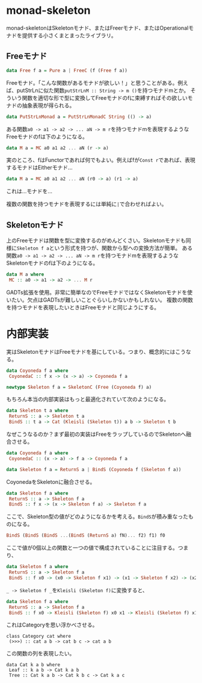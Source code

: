 # monad-skeleton

monad-skeletonはSkeletonモナド、またはFreerモナド、またはOperationalモナドを提供する小さくまとまったライブラリ。

## Freeモナド

```haskell
data Free f a = Pure a | FreeC (f (Free f a))
```

Freeモナド。「こんな関数があるモナドが欲しい！」と思うことがある。例えば、putStrLnに似た関数`putStrLnM :: String -> m ()`を持つモナドmとか。
そういう関数を適切な形で型に変換してFreeモナドのfに束縛すればその欲しいモナドの抽象表現が得られる。

```haskell
data PutStrLnMonad a = PutStrLnMonadC String (() -> a)
```

ある関数`a0 -> a1 -> a2 -> ... aN -> m r`を持つモナドmを表現するようなFreeモナドのfは下のようになる。

```haskell
data M a = MC a0 a1 a2 ... aN (r -> a)
```

実のところ、fはFunctorであれば何でもよい。例えばfが`Const r`であれば、表現するモナドはEitherモナド...

```haskell
data M a = MC a0 a1 a2 ... aN (r0 -> a) (r1 -> a)
```

これは...モナドを...

複数の関数を持つモナドを表現するには単純に`|`で合わせればよい。

## Skeletonモナド

上のFreeモナドは関数を型に変換するのがめんどくさい。Skeletonモナドも同様に`Skeleton f a`という形式を持つが、関数から型への変換方法が簡単。
ある関数`a0 -> a1 -> a2 -> ... aN -> m r`を持つモナドmを表現するようなSkeletonモナドのfは下のようになる。

```haskell
data M a where
 MC :: a0 -> a1 -> a2 -> ... M r
```

GADTs拡張を使用。非常に簡単なのでFreeモナドではなくSkeletonモナドを使いたい。欠点はGADTsが難しいことぐらいしかないかもしれない。
複数の関数を持つモナドを表現したいときはFreeモナドと同じようにする。

# 内部実装

実はSkeletonモナドはFreeモナドを基にしている。つまり、概念的にはこうなる。

```haskell
data Coyoneda f a where
 CoyonedaC :: f x -> (x -> a) -> Coyoneda f a

newtype Skeleton f a = SkeletonC (Free (Coyoneda f) a)
```

もちろん本当の内部実装はもっと最適化されていて次のようになる。

```haskell
data Skeleton t a where
 ReturnS :: a -> Skeleton t a
 BindS :: t a -> Cat (Kleisli (Skeleton t)) a b -> Skeleton t b
```

なぜこうなるのか？まず最初の実装はFreeをラップしているのでSkeletonへ融合させる。

```haskell
data Coyoneda f a where
 CoyonedaC :: (x -> a) -> f a -> Coyoneda f a

data Skeleton f a = ReturnS a | BindS (Coyoneda f (Skeleton f a))
```

CoyonedaをSkeletonに融合させる。

```haskell
data Skeleton f a where
 ReturnS :: a -> Skeleton f a
 BindS :: f x -> (x -> Skeleton f a) -> Skeleton f a
```

ここで、Skeleton型の値がどのようになるかを考える。`BindS`が積み重なったものになる。

```haskell
BindS (BindS (BindS ...(BindS (ReturnS a) fN)... f2) f1) f0
```

ここで値が0個以上の関数と一つの値で構成されていることに注目する。つまり、

```haskell
data Skeleton f a where
 ReturnS :: a -> Skeleton f a
 BindS :: f x0 -> (x0 -> Skeleton f x1) -> (x1 -> Skeleton f x2) -> (x2 -> Skeleton f x3) -> ... (xN -> Skeleton f a) -> Skeleton f a
```

`_ -> Skeleton f _`を`Kleisli (Skeleton f)`に変換すると、

```haskell
data Skeleton f a where
 ReturnS :: a -> Skeleton f a
 BindS :: f x0 -> Kleisli (Skeleton f) x0 x1 -> Kleisli (Skeleton f) x1 x2 -> Kleisli (Skeleton f) x2 x3 -> ... Kleisli (Skeleton f) xN a -> Skeleton f a
```

これはCategoryを思い浮かべさせる。

```
class Category cat where
 (>>>) :: cat a b -> cat b c -> cat a b
```

この関数の列を表現したい。

```
data Cat k a b where
 Leaf :: k a b -> Cat k a b
 Tree :: Cat k a b -> Cat k b c -> Cat k a c
```
